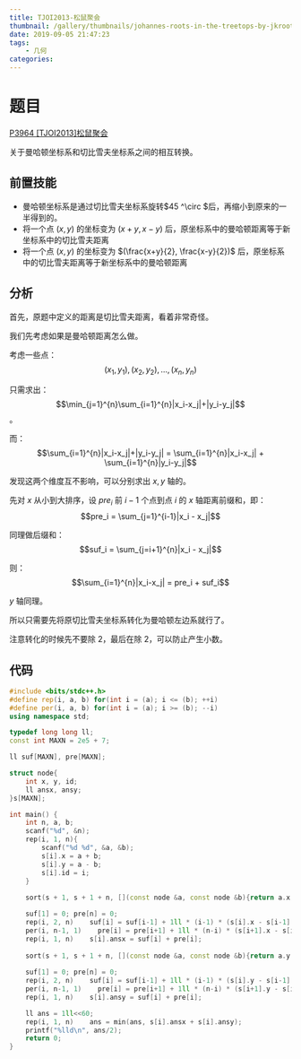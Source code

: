 ```yaml
---
title: TJOI2013-松鼠聚会
thumbnail: /gallery/thumbnails/johannes-roots-in-the-treetops-by-jkroots-d9t9p4y.jpg
date: 2019-09-05 21:47:23
tags: 
    - 几何
categories: 
---
```


# 题目

[P3964 [TJOI2013]松鼠聚会](https://www.luogu.org/problem/P3964)

关于曼哈顿坐标系和切比雪夫坐标系之间的相互转换。

<!--more-->

## 前置技能

- 曼哈顿坐标系是通过切比雪夫坐标系旋转$45 ^\circ $后，再缩小到原来的一半得到的。
- 将一个点 $(x, y)$ 的坐标变为 $(x+y, x-y)$ 后，原坐标系中的曼哈顿距离等于新坐标系中的切比雪夫距离
- 将一个点 $(x, y)$ 的坐标变为 $(\frac{x+y}{2}, \frac{x-y}{2})$ 后，原坐标系中的切比雪夫距离等于新坐标系中的曼哈顿距离

## 分析

首先，原题中定义的距离是切比雪夫距离，看着非常奇怪。

我们先考虑如果是曼哈顿距离怎么做。

考虑一些点： $$(x_1, y_1), (x_2, y_2), ... , (x_n, y_n)$$

只需求出： $$\min_{j=1}^{n}\sum_{i=1}^{n}|x_i-x_j|+|y_i-y_j|$$。

而： $$\sum_{i=1}^{n}|x_i-x_j|+|y_i-y_j| = \sum_{i=1}^{n}|x_i-x_j| + \sum_{i=1}^{n}|y_i-y_j|$$

发现这两个维度互不影响，可以分别求出 $x, y$ 轴的。

先对 $x$ 从小到大排序，设 $pre_i$ 前 $i-1$ 个点到点 $i$ 的 $x$ 轴距离前缀和，即： $$pre_i = \sum_{j=1}^{i-1}|x_i - x_j|$$

同理做后缀和： $$suf_i = \sum_{j=i+1}^{n}|x_i - x_j|$$

则： $$\sum_{i=1}^{n}|x_i-x_j| = pre_i + suf_i$$

$y$ 轴同理。

所以只需要先将原切比雪夫坐标系转化为曼哈顿左边系就行了。

注意转化的时候先不要除 $2$，最后在除 $2$，可以防止产生小数。

## 代码

~~~cpp
#include <bits/stdc++.h>
#define rep(i, a, b) for(int i = (a); i <= (b); ++i)
#define per(i, a, b) for(int i = (a); i >= (b); --i)
using namespace std;

typedef long long ll;
const int MAXN = 2e5 + 7;

ll suf[MAXN], pre[MAXN];

struct node{
    int x, y, id;
    ll ansx, ansy;
}s[MAXN];

int main() {
    int n, a, b;
    scanf("%d", &n);
    rep(i, 1, n){
        scanf("%d %d", &a, &b);
        s[i].x = a + b;
        s[i].y = a - b;
        s[i].id = i;
    }
    
    sort(s + 1, s + 1 + n, [](const node &a, const node &b){return a.x < b.x;});

    suf[1] = 0; pre[n] = 0;
    rep(i, 2, n)    suf[i] = suf[i-1] + 1ll * (i-1) * (s[i].x - s[i-1].x);
    per(i, n-1, 1)    pre[i] = pre[i+1] + 1ll * (n-i) * (s[i+1].x - s[i].x);
    rep(i, 1, n)    s[i].ansx = suf[i] + pre[i];
    
    sort(s + 1, s + 1 + n, [](const node &a, const node &b){return a.y < b.y;});
    
    suf[1] = 0; pre[n] = 0;
    rep(i, 2, n)    suf[i] = suf[i-1] + 1ll * (i-1) * (s[i].y - s[i-1].y);
    per(i, n-1, 1)    pre[i] = pre[i+1] + 1ll * (n-i) * (s[i+1].y - s[i].y);
    rep(i, 1, n)    s[i].ansy = suf[i] + pre[i];

    ll ans = 1ll<<60;
    rep(i, 1, n)    ans = min(ans, s[i].ansx + s[i].ansy);
    printf("%lld\n", ans/2);
    return 0;
}
~~~

